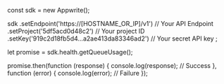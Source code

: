 const sdk = new Appwrite();

sdk
    .setEndpoint('https://[HOSTNAME_OR_IP]/v1') // Your API Endpoint
    .setProject('5df5acd0d48c2') // Your project ID
    .setKey('919c2d18fb5d4...a2ae413da83346ad2') // Your secret API key
;

let promise = sdk.health.getQueueUsage();

promise.then(function (response) {
    console.log(response); // Success
}, function (error) {
    console.log(error); // Failure
});